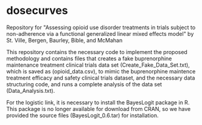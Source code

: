 # dosecurves
Repository for "Assessing opioid use disorder treatments in trials subject to non-adherence via a functional generalized linear mixed effects model" by St. Ville, Bergen, Baurley, Bible, and McMahan

This repository contains the necessary code to implement the proposed methodology and contains files that creates a fake 
buprenorphine maintenance treatment clinical trials data set (Create_Fake_Data_Set.txt), which is saved as (opioid_data.csv), 
to mimic the buprenorphine maintence treatment efficacy and safety clinical trials dataset, and the necessary data structuring code,
and runs a complete analysis of the data set (Data_Analysis.txt).

For the logistic link, it is necessary to install the BayesLogit package in R. This package is no longer available
for download from CRAN, so we have provided the source files (BayesLogit_0.6.tar) for installation.
